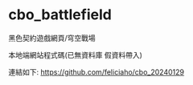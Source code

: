 # cbo_battlefield
黑色契約遊戲網頁/穹空戰場

本地端網站程式碼(已無資料庫 假資料帶入)

連結如下:
https://github.com/feliciaho/cbo_20240129
